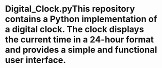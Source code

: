 # Digital_Clock.pyThis repository contains a Python implementation of a digital clock. The clock displays the current time in a 24-hour format and provides a simple and functional user interface.
